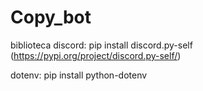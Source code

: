 # Copy_bot

biblioteca discord: pip install discord.py-self (https://pypi.org/project/discord.py-self/)

dotenv: pip install python-dotenv
